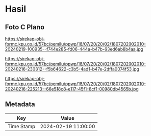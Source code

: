# Hasil

## Foto C Plano

https://sirekap-obj-formc.kpu.go.id/57bc/pemilu/ppwp/18/07/20/20/02/1807202002010-20240219-100935--f744e285-fd06-444a-b47b-63ed6ab8b4aa.jpg

https://sirekap-obj-formc.kpu.go.id/57bc/pemilu/ppwp/18/07/20/20/02/1807202002010-20240216-230312--f5b64622-c3b5-4ad1-b47e-2dffa0074f53.jpg

https://sirekap-obj-formc.kpu.go.id/57bc/pemilu/ppwp/18/07/20/20/02/1807202002010-20240216-225213--66e518c8-e117-45f1-8cf1-00980db4565b.jpg


## Metadata

| Key        | Value               |
| ---------- | ------------------- |
| Time Stamp | 2024-02-19 11:00:00 |



